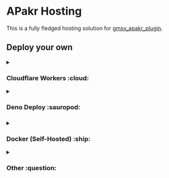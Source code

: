 # APakr Hosting

This is a fully fledged hosting solution for [gmsv_apakr_plugin](https://github.com/A5R13L/gmsv_apakr_plugin/tree/main/source/apakr).

## Deploy your own

<details>
  <summary><h3>Cloudflare Workers :cloud:</h3></summary>
  <br>

  To deploy to `Cloudflare Workers`, use the button and follow the instructions below.

  [![Deploy to Cloudflare Workers](https://deploy.workers.cloudflare.com/button?paid=true)](https://deploy.workers.cloudflare.com/?url=https://github.com/A5R13L/apakr-hosting&paid=true)

  ## When it asks you to make an API Token, ensure you select "Edit Cloudflare Workers" template:
  ![image](https://github.com/user-attachments/assets/dbd0a7fc-6c56-4bef-8123-3181e0fed8cd)

  ## In the API Token, set "Account Resources" and "Zone Resources" to "All accounts" and "All zones" respectively:
  ![image](https://github.com/user-attachments/assets/26f23400-3247-492e-87c9-f8a4b41ba702)

  ## Click "Continue to summary"
  ![image](https://github.com/user-attachments/assets/8a4c665a-7791-4075-aaaa-7eb153bcb788)

  ## Click "Create Token"
  ![image](https://github.com/user-attachments/assets/7e3ac7a8-dc0a-4184-97b1-124ab37e2fd9)

  ## Copy the API Token and put it in the setup page
  ![image](https://github.com/user-attachments/assets/bf390e81-d7e6-4223-a1ef-f5ba9d9544d9)
  ![image](https://github.com/user-attachments/assets/d6848f0f-cf3a-4b4a-8eeb-1454fdd774e3)

  ## If you struggle to find your Account ID, try using the article below as a reference:
  https://developers.cloudflare.com/fundamentals/setup/find-account-and-zone-ids/
  > You may also need to create a blank worker to have it show the details if you do not have any domains set-up.
</details>

<details>
  <summary><h3>Deno Deploy :sauropod:<h3></summary>
  <br>

  To deploy to `Deno Deploy`, follow the instructions below.

  ## Create a fork of this repository.
  ![image](https://github.com/user-attachments/assets/58d33bce-9730-4c9f-ab28-afec3151aedd)

  ## Visit https://dash.deno.com/ and sign-in.
  ![image](https://github.com/user-attachments/assets/6ac91794-5482-4d5f-9daa-5361c062cb7b)

  ## Click "Deploy From Github"
  ![image](https://github.com/user-attachments/assets/896a64d6-ff7a-495a-843c-0e3b2136654a)

  ## Select your account, and select the repository named `apakr-hosting`.
  ![image](https://github.com/user-attachments/assets/9af5cfc6-b640-4897-8c9b-9df25f5e7800)

  ## For `Install Step`, enter "yarn".
  ![image](https://github.com/user-attachments/assets/782aef36-616e-4a01-801e-9b6d3dac68e4)

  ## For `Build Step`, leave it blank.
  ![image](https://github.com/user-attachments/assets/9087f60e-e270-4603-8fba-4adee88ef461)

  ## For `Root Directory`, enter ".".
  ![image](https://github.com/user-attachments/assets/0f6242e8-16d3-4468-95d5-ae9c14b5a701)

  ## For `Entrypoint`, enter "src/deno.ts".
  ![image](https://github.com/user-attachments/assets/b2beac1c-03bd-42eb-9d48-b21364e60feb)

  ## Click "Deploy Project".
  ![image](https://github.com/user-attachments/assets/318d9f59-da20-47bd-a0bb-799e2392d107)
</details>

<details>
  <summary><h3>Docker (Self-Hosted) :ship:</h3></summary>
  <br>

  The included `docker-compose.yml` has everything you need to create a container. All you need is [Docker Compose](https://docs.docker.com/compose/install/).

  Once you have cloned the repository, run the following code to build and start the container:
  ```bash
    docker compose up -d --build
  ```

  The server will be available at `127.0.0.1:9660` as well as `0.0.0.0:9660`.

  The listening address as well as port can both be changed in the `.env` file.
  If you are running the server behind a reverse proxy, the `DENO_HOST` address should be `127.0.0.1`.
</details>

<details>
  <summary><h3>Other :question:</h3></summary>
  <br>

  You can also use any other type of hosting platform, as long as you use [Deno](https://docs.deno.com/runtime/getting_started/installation/) to run the server.
  The command to run the server would be:
  ```bash
    deno run -A src/deno.ts
  ```
</details>
